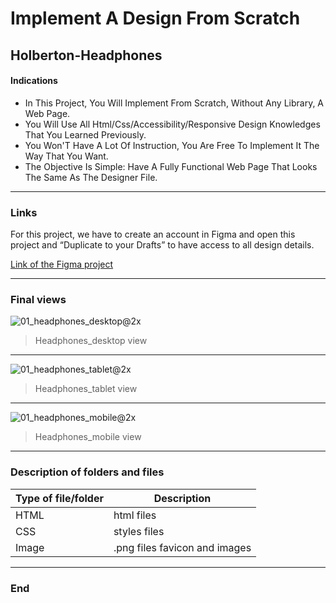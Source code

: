 #  Implement A Design From Scratch
##  Holberton-Headphones

#### Indications
- In This Project, You Will Implement From Scratch, Without Any Library, A Web Page. 
- You Will Use All Html/Css/Accessibility/Responsive Design Knowledges That You Learned Previously.
- You Won'T Have A Lot Of Instruction, You Are Free To Implement It The Way That You Want.
- The Objective Is Simple: Have A Fully Functional Web Page That Looks The Same As The Designer File.

----


### Links
For this project, we have to create an account in Figma and open this project and “Duplicate to your Drafts” to have access to all design details.

[Link of the Figma project](https://www.figma.com/file/gkWRcFqkwtruWZgSfnnHF0/Holberton-School---Headphone-company?node-id=0%3A1)

----

### Final views


![01_headphones_desktop@2x](https://user-images.githubusercontent.com/65988476/120688769-0934d680-c469-11eb-9a70-cc7189dea096.png)
> Headphones_desktop view



----



![01_headphones_tablet@2x](https://user-images.githubusercontent.com/65988476/120688943-2f5a7680-c469-11eb-8b4f-4a91b6ec4f6d.png)
> Headphones_tablet view



----


![01_headphones_mobile@2x](https://user-images.githubusercontent.com/65988476/120689009-413c1980-c469-11eb-8689-dd02382a1c22.png)
> Headphones_mobile view


                
----


                    
### Description of folders and files
                    
Type of file/folder | Description
------------- | -------------
HTML  | html files
CSS | styles files
Image | .png files favicon and images


----


### End
